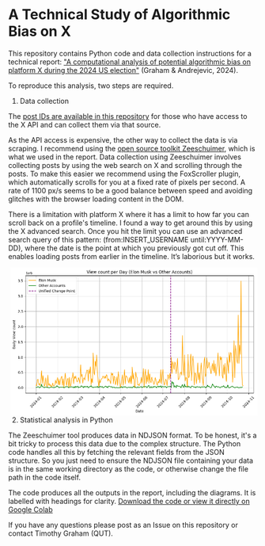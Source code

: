 # A Technical Study of Algorithmic Bias on X

This repository contains Python code and data collection instructions for a technical report: ["A computational analysis of potential algorithmic bias on platform X during the 2024 US election"](https://github.com/timothyjgraham/AlgorithmicBiasX/blob/3f4ca90ac156d88bdaf398caa518ac86f69c5885/A%20computational%20analysis%20of%20potential%20algorithmic%20bias%20on%20platform%20X%20during%20the%202024%20US%20election-4.pdf) (Graham &amp; Andrejevic, 2024). 

To reproduce this analysis, two steps are required. 

1. Data collection

The [post IDs are available in this repository](https://github.com/timothyjgraham/AlgorithmicBiasX/blob/main/tweet_ids.csv) for those who have access to the X API and can collect them via that source.

As the API access is expensive, the other way to collect the data is via scraping. I recommend using the [open source toolkit Zeeschuimer](https://github.com/digitalmethodsinitiative/zeeschuimer), which is what we used in the report.
Data collection using Zeeschuimer involves collecting posts by using the web search on X and scrolling through the posts. To make this easier we recommend using the FoxScroller plugin, which automatically scrolls for you at a fixed rate of pixels per second. A rate of 1100 px/s seems to be a good balance between speed and avoiding glitches with the browser loading content in the DOM. 

There is a limitation with platform X where it has a limit to how far you can scroll back on a profile's timeline. I found a way to get around this by using the X advanced search. Once you hit the limit you can use an advanced search query of this pattern: (from:INSERT_USERNAME until:YYYY-MM-DD), where the date is the point at which you previously got cut off. This enables loading posts from earlier in the timeline. It’s laborious but it works.

<p>
  <img src="https://github.com/timothyjgraham/AlgorithmicBiasX/blob/main/Unknown-15.png" alt="Elon Musk's view count over time showing evidence of algorithmic amplification" align="right" width="500" style="margin-left: 15px;">
  
2. Statistical analysis in Python

The Zeeschuimer tool produces data in NDJSON format. To be honest, it's a bit tricky to process this data due to the complex structure. The Python code handles all this by fetching the relevant fields from the JSON structure. So you just need to ensure the NDJSON file containing your data is in the same working directory as the code, or otherwise change the file path in the code itself.

The code produces all the outputs in the report, including the diagrams. It is labelled with headings for clarity. [Download the code or view it directly on Google Colab](https://github.com/timothyjgraham/AlgorithmicBiasX/blob/main/Code_for_report_A_computational_analysis_of_potential_algorithmic_bias_on_platform_X_during_the_2024_US_election.ipynb)

If you have any questions please post as an Issue on this repository or contact Timothy Graham (QUT).

</p>
